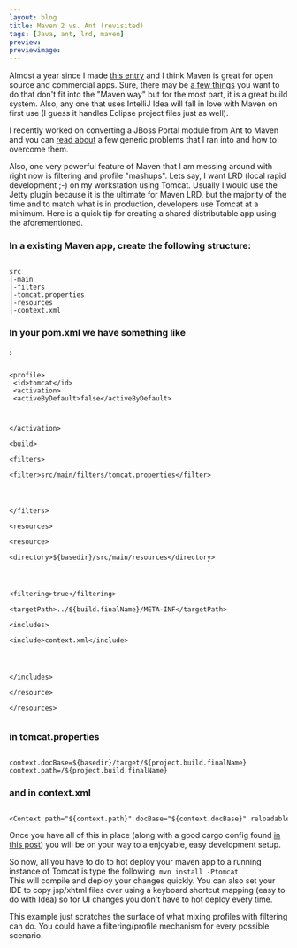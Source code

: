 ```yaml
---
layout: blog
title: Maven 2 vs. Ant (revisited)
tags: [Java, ant, lrd, maven]
preview:
previewimage:
---
```


<p>Almost a year since I made <a href="http://www.jroller.com/wesleyhales/entry/maven_2_vs_ant_which">this entry</a> and I think Maven is great for open source and commercial apps. Sure, there may be <a href="http://blog.thomas.heute.name/2007/10/ant-vs-maven-round-2.html">a few things</a> you want to do that don't fit into the "Maven way" but for the most part, it is a great build system. 
Also, any one that uses IntelliJ Idea will fall in love with Maven on first use (I guess it handles Eclipse project files just as well).</p> 
</p> 
<p>I recently worked on converting a JBoss Portal module from Ant to Maven and you can <a href="http://jbossportal.blogspot.com/search/label/maven">read about</a> a few generic problems that I ran into and how to overcome them. 
</p> 
<p>Also, one very powerful feature of Maven that I am messing around with right now is filtering and profile "mashups".
Lets say, I want LRD (local rapid development ;-) on my workstation using Tomcat. Usually I would use the Jetty plugin because it is the ultimate for Maven LRD, but the majority of the time and to match what is in production, developers use Tomcat at a minimum. Here is a quick tip for creating a shared distributable app using the aforementioned. 
</p> 
<p><h3>In a existing Maven app, create the following structure:</h3> 
<code><pre> 
src 
|-main 
|-filters 
|-tomcat.properties 
|-resources 
|-context.xml 
</pre></code> 
</p> 
<p><h3>In your pom.xml we have something like</h3>: 
<code><pre> 
<a name="l1"><span class="s0">&lt;</span><span class="s1">profile</span><span class="s0">&gt;</span><span class="s2"> 
<a name="l2"> </span><span class="s0">&lt;</span><span class="s1">id</span><span class="s0">&gt;</span><span class="s3">tomcat</span><span class="s0">&lt;/</span><span class="s1">id</span><span class="s0">&gt;</span><span class="s2"> 
<a name="l3"> </span><span class="s0">&lt;</span><span class="s1">activation</span><span class="s0">&gt;</span><span class="s2"> 
<a name="l4"> </span><span class="s0">&lt;</span><span class="s1">activeByDefault</span><span class="s0">&gt;</span><span class="s3">false</span><span class="s0">&lt;/</span><span class="s1">activeByDefault</span><span class="s0">&gt;</span><span class="s2"> 

<a name="l5"> </span><span class="s0">&lt;/</span><span class="s1">activation</span><span class="s0">&gt;</span><span class="s2"> 
<a name="l6"> 
<a name="l7"> </span><span class="s0">&lt;</span><span class="s1">build</span><span class="s0">&gt;</span><span class="s2"> 
<a name="l8"> 
<a name="l9"> </span><span class="s0">&lt;</span><span class="s1">filters</span><span class="s0">&gt;</span><span class="s2"> 
<a name="l10"> </span><span class="s0">&lt;</span><span class="s1">filter</span><span class="s0">&gt;</span><span class="s3">src/main/filters/tomcat.properties</span><span class="s0">&lt;/</span><span class="s1">filter</span><span class="s0">&gt;</span><span class="s2"> 

<a name="l11"> </span><span class="s0">&lt;/</span><span class="s1">filters</span><span class="s0">&gt;</span><span class="s2"> 
<a name="l12"> 
<a name="l13"> </span><span class="s0">&lt;</span><span class="s1">resources</span><span class="s0">&gt;</span><span class="s2"> 
<a name="l14"> </span><span class="s0">&lt;</span><span class="s1">resource</span><span class="s0">&gt;</span><span class="s2"> 
<a name="l15"> </span><span class="s0">&lt;</span><span class="s1">directory</span><span class="s0">&gt;</span><span class="s3">${basedir}/src/main/resources</span><span class="s0">&lt;/</span><span class="s1">directory</span><span class="s0">&gt;</span><span class="s2"> 

<a name="l16"> </span><span class="s0">&lt;</span><span class="s1">filtering</span><span class="s0">&gt;</span><span class="s3">true</span><span class="s0">&lt;/</span><span class="s1">filtering</span><span class="s0">&gt;</span><span class="s2"> 
<a name="l17"> </span><span class="s0">&lt;</span><span class="s1">targetPath</span><span class="s0">&gt;</span><span class="s3">../${build.finalName}/META-INF</span><span class="s0">&lt;/</span><span class="s1">targetPath</span><span class="s0">&gt;</span><span class="s2"> 
<a name="l18"> </span><span class="s0">&lt;</span><span class="s1">includes</span><span class="s0">&gt;</span><span class="s2"> 
<a name="l19"> </span><span class="s0">&lt;</span><span class="s1">include</span><span class="s0">&gt;</span><span class="s3">context.xml</span><span class="s0">&lt;/</span><span class="s1">include</span><span class="s0">&gt;</span><span class="s2"> 

<a name="l20"> </span><span class="s0">&lt;/</span><span class="s1">includes</span><span class="s0">&gt;</span><span class="s2"> 
<a name="l21"> </span><span class="s0">&lt;/</span><span class="s1">resource</span><span class="s0">&gt;</span><span class="s2"> 
<a name="l22"> </span><span class="s0">&lt;/</span><span class="s1">resources</span><span class="s0">&gt;</span></a> 
</pre></code> 
</p> 
<p><h3>in tomcat.properties</h3> 
<code><pre> 
context.docBase=${basedir}/target/${project.build.finalName} 
context.path=/${project.build.finalName} 
</pre></code> 
</p> 
<p><h3>and in context.xml</h3> 
<code><pre> 
&lt;Context path="${context.path}" docBase="${context.docBase}" reloadable="true"/&gt; 
</pre></code> 
</p> 
<p>Once you have all of this in place (along with a good cargo config found <a href="http://www.jroller.com/wesleyhales/entry/running_seam_2_0_on">in this post</a>) you will be on your way to a enjoyable, easy development setup.</p> 
<p> 
<p> 
So now, all you have to do to hot deploy your maven app to a running instance of Tomcat is type the following: 
<code>mvn install -Ptomcat</code><br/> 
This will compile and deploy your changes quickly. You can also set your IDE to copy jsp/xhtml files over using a keyboard shortcut mapping (easy to do with Idea) so for UI changes you don't have to hot deploy every time. 
</p> 
This example just scratches the surface of what mixing profiles with filtering can do. You could have a filtering/profile mechanism for every possible scenario. 
</p>
